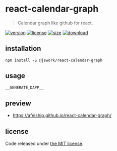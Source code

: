 # react-calendar-graph
> Calendar graph like github for react.

[![version][version-image]][version-url]
[![license][license-image]][license-url]
[![size][size-image]][size-url]
[![download][download-image]][download-url]

## installation
```shell
npm install -S @jswork/react-calendar-graph
```

## usage
  ```js
__GENERATE_DAPP__
  ```

## preview
- https://afeiship.github.io/react-calendar-graph/

## license
Code released under [the MIT license](https://github.com/afeiship/react-calendar-graph/blob/master/LICENSE.txt).

[version-image]: https://img.shields.io/npm/v/@jswork/react-calendar-graph
[version-url]: https://npmjs.org/package/@jswork/react-calendar-graph

[license-image]: https://img.shields.io/npm/l/@jswork/react-calendar-graph
[license-url]: https://github.com/afeiship/react-calendar-graph/blob/master/LICENSE.txt

[size-image]: https://img.shields.io/bundlephobia/minzip/@jswork/react-calendar-graph
[size-url]: https://github.com/afeiship/react-calendar-graph/blob/master/dist/react-calendar-graph.min.js

[download-image]: https://img.shields.io/npm/dm/@jswork/react-calendar-graph
[download-url]: https://www.npmjs.com/package/@jswork/react-calendar-graph
